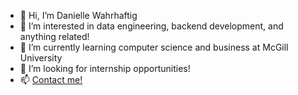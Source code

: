 - 👋 Hi, I’m Danielle Wahrhaftig
- 👀 I’m interested in data engineering, backend development, and anything related!
- 🌱 I’m currently learning computer science and business at McGill University
- 💞️ I’m looking for internship opportunities!
- 📫 [Contact me!](mailto:daniellewahrhaftig@gmail.com) 
<!---
Daniellewahr/Daniellewahr is a ✨ special ✨ repository because its `README.md` (this file) appears on your GitHub profile.
You can click the Preview link to take a look at your changes.
--->

